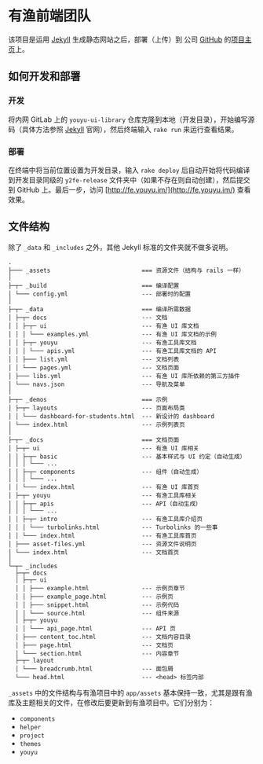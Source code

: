 # 有渔前端团队

该项目是运用 [Jekyll](http://jekyllrb.com) 生成静态网站之后，部署（上传）到 公司 [GitHub](https://github.com/cimutech) 的[项目主页](https://github.com/cimutech/youyu-fe/tree/gh-pages)上。

## 如何开发和部署

### 开发

将内网 GitLab 上的 `youyu-ui-library` 仓库克隆到本地（开发目录），开始编写源码（具体方法参照 [Jekyll](http://jekyllrb.com) 官网），然后终端输入 `rake run` 来运行查看结果。

### 部署

在终端中将当前位置设置为开发目录，输入 `rake deploy` 后自动开始将代码编译到开发目录同级的 `y2fe-release` 文件夹中（如果不存在则自动创建），然后提交到 GitHub 上。最后一步，访问 [http://fe.youyu.im/](http://fe.youyu.im/) 查看效果。

## 文件结构

除了 `_data` 和 `_includes` 之外，其他 Jekyll 标准的文件夹就不做多说明。

```
.
├─── _assets                          === 资源文件（结构与 rails 一样）
│
├─┬─ _build                           === 编译配置
│ └─── config.yml                     --- 部署时的配置
│
├─┬─ _data                            === 编译所需数据
│ ├─┬─ docs                           --- 文档
│ │ ├─┬─ ui                           --- 有渔 UI 库文档
│ │ │ └─── examples.yml               --- 有渔 UI 库文档的示例
│ │ ├─┬─ youyu                        --- 有渔工具库文档
│ │ │ └─── apis.yml                   --- 有渔工具库文档的 API
│ │ ├─── list.yml                     --- 文档列表
│ │ └─── pages.yml                    --- 文档页面
│ ├─── libs.yml                       --- 有渔 UI 库所依赖的第三方插件
│ └─── navs.json                      --- 导航及菜单
│
├─┬─ _demos                           === 示例
│ ├─┬─ layouts                        --- 页面布局类
│ │ └─── dashboard-for-students.html  --- 新设计的 dashboard
│ └─── index.html                     --- 示例列表页
│
├─┬─ _docs                            === 文档页面
│ ├─┬─ ui                             --- 有渔 UI 库相关
│ │ ├─┬─ basic                        --- 基本样式与 UI 约定（自动生成）
│ │ │ └─── ...
│ │ ├─┬─ components                   --- 组件（自动生成）
│ │ │ └─── ...
│ │ └─── index.html                   --- 有渔 UI 库首页
│ ├─┬─ youyu                          --- 有渔工具库相关
│ │ ├─┬─ apis                         --- API（自动生成）
│ │ │ └─── ...
│ │ ├─┬─ intro                        --- 有渔工具库介绍页
│ │ │ └─── turbolinks.html            --- Turbolinks 的一些事
│ │ └─── index.html                   --- 有渔工具库首页
│ ├─── asset-files.yml                --- 资源文件说明页
│ └─── index.html                     --- 文档首页
│
└─┬─ _includes
  ├─┬─ docs
  │ ├─┬─ ui
  │ │ ├─── example.html               --- 示例页章节
  │ │ ├─── example_page.html          --- 示例页
  │ │ ├─── snippet.html               --- 示例代码
  │ │ └─── source.html                --- 组件来源
  │ ├─┬─ youyu
  │ │ └─── api_page.html              --- API 页
  │ ├─── content_toc.html             --- 文档内容目录
  │ ├─── page.html                    --- 文档页
  │ └─── section.html                 --- 内容章节
  ├─┬─ layout
  │ └─── breadcrumb.html              --- 面包屑
  └─── head.html                      --- <head> 标签内部
```

`_assets` 中的文件结构与有渔项目中的 `app/assets` 基本保持一致，尤其是跟有渔库及主题相关的文件，在修改后要更新到有渔项目中。它们分别为：

* `components`
* `helper`
* `project`
* `themes`
* `youyu`
